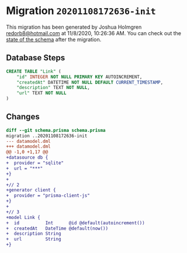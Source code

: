 # Migration `20201108172636-init`

This migration has been generated by Joshua Holmgren <redorb8@hotmail.com> at 11/8/2020, 10:26:36 AM.
You can check out the [state of the schema](./schema.prisma) after the migration.

## Database Steps

```sql
CREATE TABLE "Link" (
    "id" INTEGER NOT NULL PRIMARY KEY AUTOINCREMENT,
    "createdAt" DATETIME NOT NULL DEFAULT CURRENT_TIMESTAMP,
    "description" TEXT NOT NULL,
    "url" TEXT NOT NULL
)
```

## Changes

```diff
diff --git schema.prisma schema.prisma
migration ..20201108172636-init
--- datamodel.dml
+++ datamodel.dml
@@ -1,0 +1,17 @@
+datasource db {
+  provider = "sqlite" 
+  url = "***"
+}
+
+// 2
+generator client {
+  provider = "prisma-client-js"
+}
+
+// 3
+model Link {
+  id          Int      @id @default(autoincrement())
+  createdAt   DateTime @default(now())
+  description String
+  url         String
+}
```


